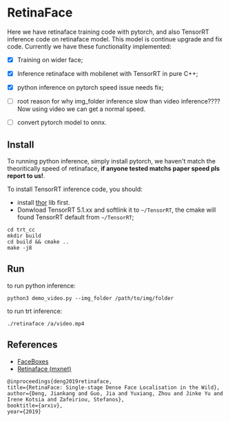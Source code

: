 # RetinaFace

Here we have retinaface training code with pytorch, and also TensorRT inference code on retinaface model. This model is continue upgrade and fix code. Currently we have these functionality implemented:

- [x] Training on wider face;
- [x] Inference retinaface with mobilenet with TensorRT in pure C++;
- [x] python inference on pytorch speed issue needs fix;
- [ ] root reason for why img_folder inference slow than video inference????  Now using video we can get a normal speed.
- [ ] convert pytorch model to onnx.



## Install

To running python inference, simply install pytorch, we haven't match the theoritically speed of retinaface, **if anyone tested matchs paper speed pls report to us!**.

To install TensorRT inference code, you should:

- install [thor](https://github.com/jinfagang/thor) lib first.
- Donwload TensorRT 5.1.xx and softlink it to `~/TensorRT`, the cmake will found TensorRT default from `~/TensorRT`;

```
cd trt_cc
mkdir build
cd build && cmake ..
make -j8
```



## Run

to run python inference:

```
python3 demo_video.py --img_folder /path/to/img/folder
```

to run trt inference:

```
./retinaface /a/video.mp4
```





## References
- [FaceBoxes](https://github.com/zisianw/FaceBoxes.PyTorch)
- [Retinaface (mxnet)](https://github.com/deepinsight/insightface/tree/master/RetinaFace)
```
@inproceedings{deng2019retinaface,
title={RetinaFace: Single-stage Dense Face Localisation in the Wild},
author={Deng, Jiankang and Guo, Jia and Yuxiang, Zhou and Jinke Yu and Irene Kotsia and Zafeiriou, Stefanos},
booktitle={arxiv},
year={2019}
```
